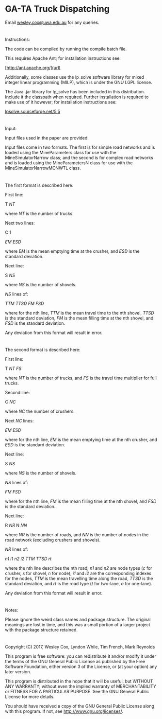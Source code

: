 # GA-TA Truck Dispatching

Email wesley.cox@uwa.edu.au for any queries.
#
Instructions:

The code can be compiled by running the compile batch file.

This requires Apache Ant; for installation instructions see:

[http://ant.apache.org/](url)

Additionally, some classes use the lp_solve software library for mixed integer linear programming (MILP), which is under the GNU LGPL license. 

The Java .jar library for lp_solve has been included in this distribution. Include it the classpath when required. Further installation is required to make use of it however; for installation instructions see:

[lpsolve.sourceforge.net/5.5](url)
#
Input:

Input files used in the paper are provided. 

Input files come in two formats. The first is for simple road networks and is loaded using the MineParameters class for use with the MineSimulatorNarrow class; and the second is for complex road networks and is loaded using the MineParametersN class for use with the MineSimulatorNarrowMCNWTL class.
#
The first format is described here:

First line:

T _NT_

where _NT_ is the number of trucks.

Next two lines:

C 1

_EM ESD_

where _EM_ is the mean emptying time at the crusher, and _ESD_ is the standard deviation.

Next line:

S _NS_

where _NS_ is the number of shovels.

_NS_ lines of:

_TTM TTSD FM FSD_

where for the nth line, _TTM_ is the mean travel time to the nth shovel, _TTSD_ is the standard deviation, _FM_ is the mean filling time at the nth shovel, and _FSD_ is the standard deviation.

Any deviation from this format will result in error.
#
The second format is described here:

First line:

T _NT FS_

where _NT_ is the number of trucks, and _FS_ is the travel time multiplier for full trucks.

Second line:

C _NC_

where _NC_ the number of crushers.

Next _NC_ lines:

_EM ESD_

where for the nth line, _EM_ is the mean emptying time at the nth crusher, and _ESD_ is the standard deviation.

Next line:

S _NS_

where _NS_ is the number of shovels.

_NS_ lines of:

_FM FSD_

where for the nth line, _FM_ is the mean filling time at the nth shovel, and _FSD_ is the standard deviation.

Next line:

R _NR_ N _NN_

where _NR_ is the number of roads, and _NN_ is the number of nodes in the road network (excluding crushers and shovels).

_NR_ lines of:

_n1 i1 n2 i2 TTM TTSD rt_

where the nth line describes the nth road; _n1_ and _n2_ are node types (_c_ for crusher, _s_ for shovel, _n_ for node), _i1_ and _i2_ are the corresponding indexes for the nodes, _TTM_ is the mean travelling time along the road, _TTSD_ is the standard deviation, and _rt_ is the road type (_t_ for two-lane, _o_ for one-lane).

Any deviation from this format will result in error.
#
Notes:

Please ignore the weird class names and package structure. The original meanings are lost in time, and this was a small portion of a larger project with the package structure retained.
#
Copyright (C) 2017,  Wesley Cox, Lyndon While, Tim French, Mark Reynolds

This program is free software: you can redistribute it and/or modify it under the terms of the GNU General Public License as published by the Free Software Foundation, either version 3 of the License, or (at your option) any later version.

This program is distributed in the hope that it will be useful, but WITHOUT ANY WARRANTY; without even the implied warranty of MERCHANTABILITY or FITNESS FOR A PARTICULAR PURPOSE.  See the GNU General Public License for more details.

You should have received a copy of the GNU General Public License along with this program.  If not, see <http://www.gnu.org/licenses/>.